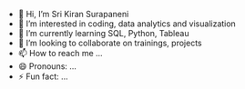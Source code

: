 - 👋 Hi, I’m Sri Kiran Surapaneni
- 👀 I’m interested in coding, data analytics and visualization
- 🌱 I’m currently learning SQL, Python, Tableau
- 💞️ I’m looking to collaborate on trainings, projects
- 📫 How to reach me ...
- 😄 Pronouns: ...
- ⚡ Fun fact: ...

<!---
Analytics-6/Analytics-6 is a ✨ special ✨ repository because its `README.md` (this file) appears on your GitHub profile.
You can click the Preview link to take a look at your changes.
--->
